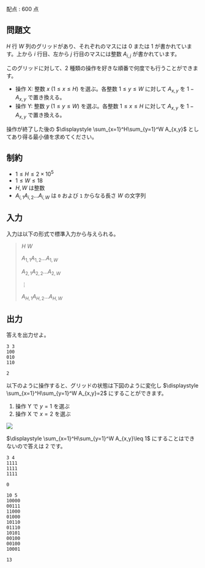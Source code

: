 配点 : $600$ 点

## 問題文

$H$ 行 $W$ 列のグリッドがあり、それぞれのマスには $0$ または $1$ が書かれています。上から $i$ 行目、左から $j$ 行目のマスには整数 $A_{i,j}$ が書かれています。

このグリッドに対して、$2$ 種類の操作を好きな順番で何度でも行うことができます。

- 操作 X: 整数 $x\ (1\leq x\leq H)$ を選ぶ。各整数 $1\leq y\leq W$ に対して $A_{x,y}$ を $1-A_{x,y}$ で置き換える。
- 操作 Y: 整数 $y\ (1\leq y\leq W)$ を選ぶ。各整数 $1\leq x\leq H$ に対して $A_{x,y}$ を $1-A_{x,y}$ で置き換える。

操作が終了した後の $\displaystyle \sum_{x=1}^H\sum_{y=1}^W A_{x,y}$ としてあり得る最小値を求めてください。

## 制約

- $1\leq H\leq 2\times 10^5$
- $1\leq W\leq 18$
- $H,W$ は整数
- $A_{i,1}A_{i,2}\ldots A_{i,W}$ は `0` および `1` からなる長さ $W$ の文字列

## 入力

入力は以下の形式で標準入力から与えられる。

> $H$ $W$
> 
> $A_{1,1}A_{1,2}\ldots A_{1,W}$
> 
> $A_{2,1}A_{2,2}\ldots A_{2,W}$
> 
> $\vdots$
> 
> $A_{H,1}A_{H,2}\ldots A_{H,W}$

## 出力

答えを出力せよ。

```input1
3 3
100
010
110
```

```output1
2
```

以下のように操作すると、グリッドの状態は下図のように変化し $\displaystyle \sum_{x=1}^H\sum_{y=1}^W A_{x,y}=2$ にすることができます。

1. 操作 Y で $y=1$ を選ぶ
2. 操作 X で $x=2$ を選ぶ

![](https://img.atcoder.jp/abc396/efeef604adf229d32bc42042f0a4e066.png)

$\displaystyle \sum_{x=1}^H\sum_{y=1}^W A_{x,y}\leq 1$ にすることはできないので答えは $2$ です。

```input2
3 4
1111
1111
1111
```

```output2
0
```

```input3
10 5
10000
00111
11000
01000
10110
01110
10101
00100
00100
10001
```

```output3
13
```